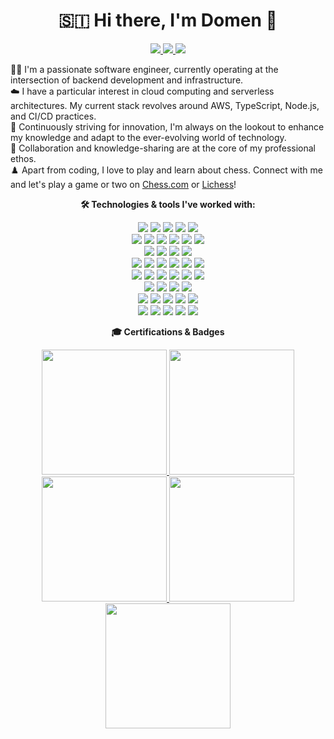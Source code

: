 <h1 align='center'>
  🇸🇮 Hi there, I'm Domen 👋
</h1>

<p align="center">
  <!-- LinkedIn and Twitter Badges -->
  <a href="https://www.linkedin.com/in/domengabrovsek">
    <img src="https://img.shields.io/badge/LinkedIn-0077B5?style=for-the-badge&logo=linkedin&logoColor=white"/>
  </a>
  <a href="https://twitter.com/domengabrovsek">
    <img src="https://img.shields.io/badge/X-000000?style=for-the-badge&logo=x&logoColor=white
"/>
  </a>
  <a href="#">
    <img src="https://komarev.com/ghpvc/?username=domengabrovsek&style=for-the-badge&color=blue"/>
  </a>
</p>

👨‍💻 I'm a passionate software engineer, currently operating at the intersection of backend development and infrastructure.  
☁️ I have a particular interest in cloud computing and serverless architectures. My current stack revolves around AWS, TypeScript, Node.js, and CI/CD practices.  
🚀 Continuously striving for innovation, I'm always on the lookout to enhance my knowledge and adapt to the ever-evolving world of technology.  
🤝 Collaboration and knowledge-sharing are at the core of my professional ethos.  
♟️ Apart from coding, I love to play and learn about chess. Connect with me and let's play a game or two on <a href="https://www.chess.com/member/domengabrovsek">Chess.com</a> or <a href="https://lichess.org/@/domengabrovsek">Lichess</a>!

<div align='center'>

  <p>
    <b>🛠️ Technologies & tools I've worked with: </b>
  </p>

  <!-- Cloud -->
  <p>
    <img src="https://img.shields.io/badge/Amazon_AWS-FF9900?style=for-the-badge&logo=amazonaws&logoColor=white"/>
    <img src="https://img.shields.io/badge/Google_Cloud-4285F4?style=for-the-badge&logo=google-cloud&logoColor=white"/>
    <img src="https://img.shields.io/badge/Cloudflare-F38020?style=for-the-badge&logo=Cloudflare&logoColor=white"/>
    <img src="https://img.shields.io/badge/GitHub_Actions-2088FF?style=for-the-badge&logo=github-actions&logoColor=white"/>
    <img src="https://img.shields.io/badge/Sonar%20cloud-F3702A?style=for-the-badge&logo=sonarcloud&logoColor=white"/>
    <br/>
    <img src="https://img.shields.io/badge/Terraform-7B42BC?style=for-the-badge&logo=terraform&logoColor=white"/>
    <img src="https://img.shields.io/badge/Vercel-000000?style=for-the-badge&logo=vercel&logoColor=white"/>
    <img src="https://img.shields.io/badge/Grafana-F2F4F9?style=for-the-badge&logo=grafana&logoColor=orange&labelColor=F2F4F9"/>
    <img src="https://img.shields.io/badge/Sentry-black?style=for-the-badge&logo=Sentry&logoColor=#362D59"/>
    <img src="https://img.shields.io/badge/kubernetes-326ce5.svg?&style=for-the-badge&logo=kubernetes&logoColor=white"/>
    <img src="https://img.shields.io/badge/Docker-2CA5E0?style=for-the-badge&logo=docker&logoColor=white"/>
    <br/>
    <!-- Programming languages -->
    <img src="https://img.shields.io/badge/JavaScript-F7DF1E?style=for-the-badge&logo=javascript&logoColor=black"/>
    <img src="https://img.shields.io/badge/TypeScript-3178C6?style=for-the-badge&logo=typescript&logoColor=white"/>
    <img src="https://img.shields.io/badge/C%23-239120?style=for-the-badge&logo=c-sharp&logoColor=white"/>
    <img src="https://img.shields.io/badge/Python-FFD43B?style=for-the-badge&logo=python&logoColor=blue"/>
    <br/>
    <!-- Frameworks -->
    <img src="https://img.shields.io/badge/Node%20js-339933?style=for-the-badge&logo=nodedotjs&logoColor=white"/>
    <img src="https://img.shields.io/badge/Express%20js-000000?style=for-the-badge&logo=express&logoColor=white"/>
    <img src="https://img.shields.io/badge/fastify-202020?style=for-the-badge&logo=fastify&logoColor=white"/>
    <img src="https://img.shields.io/badge/Vite-B73BFE?style=for-the-badge&logo=vite&logoColor=FFD62E"/>
    <img src="https://img.shields.io/badge/Bootstrap-563D7C?style=for-the-badge&logo=bootstrap&logoColor=white"/>
    <img src="https://img.shields.io/badge/chai-A30701?style=for-the-badge&logo=chai&logoColor=white"/>
    <br/>
    <img src="https://img.shields.io/badge/Handlebars%20js-f0772b?style=for-the-badge&logo=handlebarsdotjs&logoColor=black"/>
    <img src="https://img.shields.io/badge/Jest-C21325?style=for-the-badge&logo=jest&logoColor=white"/>
    <img src="https://img.shields.io/badge/Mocha-8D6748?style=for-the-badge&logo=Mocha&logoColor=white"/>
    <img src="https://img.shields.io/badge/next%20js-000000?style=for-the-badge&logo=nextdotjs&logoColor=white"/>
    <img src="https://img.shields.io/badge/React-20232A?style=for-the-badge&logo=react&logoColor=61DAFB"/>
    <img src="https://img.shields.io/badge/Webpack-8DD6F9?style=for-the-badge&logo=Webpack&logoColor=white"/>
    <br/>
    <!-- Databases -->
    <img src="https://img.shields.io/badge/Amazon%20DynamoDB-4053D6?style=for-the-badge&logo=Amazon%20DynamoDB&logoColor=white"/>
    <img src="https://img.shields.io/badge/MariaDB-003545?style=for-the-badge&logo=mariadb&logoColor=white"/>
    <img src="https://img.shields.io/badge/Microsoft%20SQL%20Server-CC2927?style=for-the-badge&logo=microsoft%20sql%20server&logoColor=white"/>
    <img src="https://img.shields.io/badge/MongoDB-4EA94B?style=for-the-badge&logo=mongodb&logoColor=white"/>
    <br/>
    <img src="https://img.shields.io/badge/MySQL-005C84?style=for-the-badge&logo=mysql&logoColor=white"/>
    <img src="https://img.shields.io/badge/Oracle-F80000?style=for-the-badge&logo=Oracle&logoColor=white"/>
    <img src="https://img.shields.io/badge/redis-%23DD0031.svg?&style=for-the-badge&logo=redis&logoColor=white"/>
    <img src="https://img.shields.io/badge/Elastic_Search-005571?style=for-the-badge&logo=elasticsearch&logoColor=white"/>
    <img src="https://img.shields.io/badge/SQLite-07405E?style=for-the-badge&logo=sqlite&logoColor=white"/>
    <br/>
    <!-- Infra -->
    <img src="https://img.shields.io/badge/GitLab-330F63?style=for-the-badge&logo=gitlab&logoColor=white"/>
    <img src="https://img.shields.io/badge/Vagrant-1868F2?style=for-the-badge&logo=Vagrant&logoColor=white"/>
    <img src="https://img.shields.io/badge/VirtualBox-21416b?style=for-the-badge&logo=VirtualBox&logoColor=white"/>
    <img src="https://img.shields.io/badge/eslint-3A33D1?style=for-the-badge&logo=eslint&logoColor=white">
    <img src="https://img.shields.io/badge/Postman-FF6C37?style=for-the-badge&logo=Postman&logoColor=white"/>
  </p>

  <p>
    <b>🎓 Certifications & Badges</b>
  </p>

<p>
  <a href="https://www.credential.net/71c163ca-7d4a-4147-9af7-26fd0ff678e8#gs.novygy">
    <img src="https://miro.medium.com/v2/resize:fit:324/0*srOk0PnzDBh3GAGb.png" width="200">
  </a>

  <a href="https://www.credly.com/badges/fc8f382c-fd78-4676-990d-a57ab87e66a3/public_url">
    <img src="https://images.credly.com/size/680x680/images/ec621e2a-c8f0-4459-806c-ae11829d372a/image.png" width="200">
  </a>

  <a href="https://www.credly.com/badges/19ae9a91-72e5-4300-a6de-75b31423a246/public_url">
    <img src="https://images.credly.com/size/680x680/images/e07c6cc4-b737-4d7e-8ce8-66b6b7a60367/image.png" width="200">
  </a>

  <a href="https://www.credly.com/badges/32c81b4f-2702-4ebf-b7e2-0f0f91acef59/public_url">
    <img src="https://images.credly.com/size/680x680/images/bd6f25a2-b7ac-4b4c-ae4c-887864ba105e/image.png" width="200">
  </a>

<a href="https://www.credly.com/badges/da0fcc5c-87bb-4bce-add4-97af69fa8e7c/public_url">
  <img src="https://images.credly.com/size/680x680/images/eba18772-5ecf-471b-b8af-dda79815b544/image.png" width=200">
</a>
  
</p>
